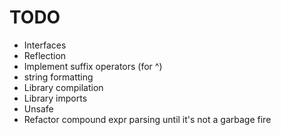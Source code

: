 # TODO

* Interfaces
* Reflection
* Implement suffix operators (for ^)
* string formatting
* Library compilation
* Library imports
* Unsafe
* Refactor compound expr parsing until it's not a garbage fire